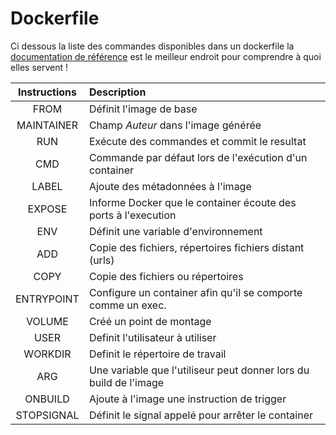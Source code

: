 # Dockerfile

Ci dessous la liste des commandes disponibles dans un dockerfile la 
[documentation de référence](https://docs.docker.com/engine/reference/builder/ 
"Dockerfile documentation") est le meilleur endroit pour comprendre à quoi
elles servent !


|Instructions    |Description                                                    |
|:--------------:|:--------------------------------------------------------------|
| FROM           | Définit l'image de base                                       |
| MAINTAINER     | Champ *Auteur* dans l'image générée                           |
| RUN            | Exécute des commandes et commit le resultat                   |
| CMD            | Commande par défaut lors de l'exécution d'un container        |
| LABEL          | Ajoute des métadonnées à l'image                              |
| EXPOSE         | Informe Docker que le container écoute des ports à l'execution|
| ENV            | Définit une variable d'environnement                          |
| ADD            | Copie des fichiers, répertoires fichiers distant (urls)       |
| COPY           | Copie des fichiers ou répertoires                             |
| ENTRYPOINT     | Configure un container afin qu'il se comporte comme un exec.  |
| VOLUME         | Créé un point de montage                                      |
| USER           | Definit l'utilisateur à utiliser                              |
| WORKDIR        | Definit le répertoire de travail                              |
| ARG            | Une variable que l'utiliseur peut donner lors du build de l'image|
| ONBUILD        | Ajoute à l'image une instruction de trigger                   |
| STOPSIGNAL     | Définit le signal appelé pour arrêter le container            |

